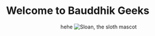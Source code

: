 # Welcome to Bauddhik Geeks

<p align="center">
  hehe
  <img alt="Sloan, the sloth mascot"  src="https://community.atlassian.com/t5/image/serverpage/image-id/123091i379320E7502890FA?v=v2">
   <br>
</p>

